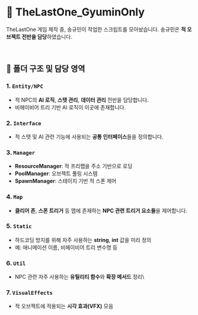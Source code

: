 # 🧐 TheLastOne_GyuminOnly
TheLastOne 게임 제작 중, 송규민이 작업한 스크립트를 모아놨습니다.
송규민은 **적 오브젝트 전반을 담당**하였습니다.  

<br>

## 📁 폴더 구조 및 담당 영역

### 1. `Entity/NPC`
- 적 NPC의 **AI 로직**, **스탯 관리**, **데이터 관리** 전반을 담당합니다.
- 비헤이비어 트리 기반 AI 로직이 이곳에 존재합니다.

### 2. `Interface`
- 적 스탯 및 AI 관련 기능에 사용되는 **공통 인터페이스**들을 정의합니다.

### 3. `Manager`
- **ResourceManager**: 적 프리팹을 주소 기반으로 로딩
- **PoolManager**: 오브젝트 풀링 시스템
- **SpawnManager**: 스테이지 기반 적 스폰 제어

### 4. `Map`
- **클리어 존**, **스폰 트리거** 등 맵에 존재하는 **NPC 관련 트리거 요소들**을 제어합니다.

### 5. `Static`
- 하드코딩 방지를 위해 자주 사용하는 **string**, **int** 값을 미리 정의
- 예: 애니메이션 이름, 비헤이비어 트리 변수명 등

### 6. `Util`
- NPC 관련 자주 사용하는 **유틸리티 함수**와 **확장 메서드** 정리\

### 7. `VisualEffects`
- 적 오브젝트에 적용되는 **시각 효과(VFX)** 모음
